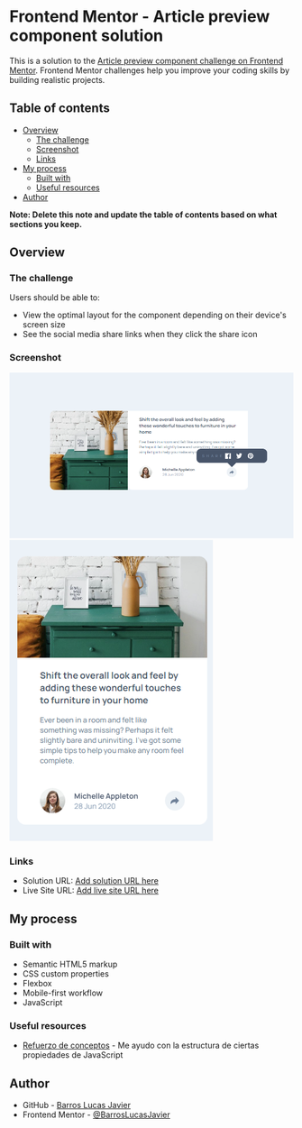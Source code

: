 # Frontend Mentor - Article preview component solution

This is a solution to the [Article preview component challenge on Frontend Mentor](https://www.frontendmentor.io/challenges/article-preview-component-dYBN_pYFT). Frontend Mentor challenges help you improve your coding skills by building realistic projects. 

## Table of contents

- [Overview](#overview)
  - [The challenge](#the-challenge)
  - [Screenshot](#screenshot)
  - [Links](#links)
- [My process](#my-process)
  - [Built with](#built-with)
  - [Useful resources](#useful-resources)
- [Author](#author)


**Note: Delete this note and update the table of contents based on what sections you keep.**

## Overview

### The challenge

Users should be able to:

- View the optimal layout for the component depending on their device's screen size
- See the social media share links when they click the share icon

### Screenshot

![](./screenshots/desktop.png)
![](./screenshots/mobile.png)

### Links

- Solution URL: [Add solution URL here](https://github.com/BarrosLucasJavier/Article-preview-component)
- Live Site URL: [Add live site URL here](https://barroslucasjavier.github.io/Article-preview-component/)

## My process

### Built with

- Semantic HTML5 markup
- CSS custom properties
- Flexbox
- Mobile-first workflow
- JavaScript


### Useful resources

- [Refuerzo de conceptos](https://developer.mozilla.org/en-US/) - Me ayudo con la estructura de ciertas propiedades de JavaScript

## Author

- GitHub - [Barros Lucas Javier](https://github.com/BarrosLucasJavier)
- Frontend Mentor - [@BarrosLucasJavier](https://www.frontendmentor.io/profile/BarrosLucasJavier)